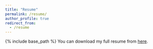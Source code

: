 ```yaml
---
title: "Resume"
permalink: /resume/
author_profile: true
redirect_from:
  - /resume
---
```

{% include base_path %}
You can download my full resume from [here](https://nbviewer.org/github/sisaman/cv/blob/main/sina-sajadmanesh-cv.pdf).
